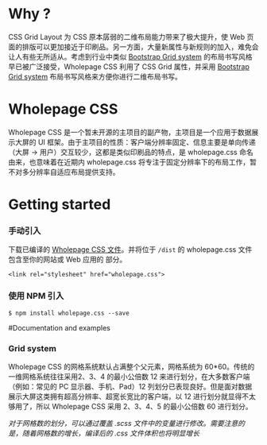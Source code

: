 # Why ?

CSS Grid Layout 为 CSS 原本孱弱的二维布局能力带来了极大提升，使 Web 页面的排版可以更加接近于印刷品。另一方面，大量新属性与新规则的加入，难免会让人有些无所适从。考虑到行业中类似 [Bootstrap Grid system](https://getbootstrap.com/docs/4.1/layout/grid/) 的布局书写风格早已被广泛接受，Wholepage CSS 利用了 CSS Grid 属性，并采用 [Bootstrap Grid system](https://getbootstrap.com/docs/4.1/layout/grid/) 布局书写风格来方便你进行二维布局书写。

# Wholepage CSS

Wholepage CSS 是一个暂未开源的主项目的副产物，主项目是一个应用于数据展示大屏的 UI 框架。由于主项目的性质：客户端分辨率固定、信息主要是单向传递（大屏 -> 用户）交互较少，这都是类似印刷品的特点，是 wholepage.css 命名由来，也意味着在近期内 wholepage.css 将专注于固定分辨率下的布局工作，暂不对多分辨率自适应布局提供支持。

# Getting started

### 手动引入

下载已编译的 [Wholepage CSS 文件](https://github.com/aute/wholepage.css/tree/master/dist)。并将位于 `/dist` 的 wholepage.css 文件包含至你的网站或 Web 应用的 <head> 部分。

`<link rel="stylesheet" href="wholepage.css">`

### 使用 NPM 引入

`$ npm install wholepage.css --save`

#Documentation and examples

### Grid system

Wholepage CSS 的网格系统默认占满整个父元素，网格系统为 60*60。传统的一维网格系统往往采用2、3、4 的最小公倍数 12 来进行划分，在大多数客户端（例如：常见的 PC 显示器、手机、Pad）12 列划分已表现良好。但是面对数据展示大屏这类拥有超高分辨率、超宽长宽比的客户端，以 12 进行划分就显得不太够用了，所以 Wholepage CSS 采用 2、3、4、5 的最小公倍数 60 进行划分。

*对于网格数的划分，可以通过覆盖 .scss 文件中的变量进行修改。需要注意的是，随着网格数的增长，编译后的 .css 文件体积也将明显增长*

